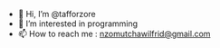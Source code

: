 - 👋 Hi, I’m @tafforzore
- 👀 I’m interested in programming
- 📫 How to reach me :  nzomutchawilfrid@gmail.com
   
<!---  
Tafforzore/Taforzore is a ✨ english

I am a freelance backend developer with other frontend knowledge. 
currently I am specializing in the frontend by seeking to become a fullstack developer.
 I really like programming and I spend most of my time programming. 
For any project  or information  contact me at nzomutchawilfrid@gmail.com   
--->  
